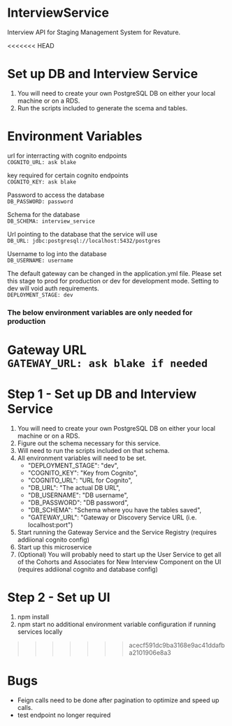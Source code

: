 # InterviewService
Interview API for Staging Management System for Revature.


<<<<<<< HEAD
# Set up DB and Interview Service
1. You will need to create your own PostgreSQL DB on either your local machine or on a RDS.
2. Run the scripts included to generate the scema and tables. 

# Environment Variables


url for interracting with cognito endpoints  
```COGNITO_URL: ask blake```  

key required for certain cognito endpoints  
```COGNITO_KEY: ask blake```

Password to access the database  
```DB_PASSWORD: password```

Schema for the database  
```DB_SCHEMA: interview_service```

Url pointing to the database that the service will use  
```DB_URL: jdbc:postgresql://localhost:5432/postgres```

Username to log into the database   
```DB_USERNAME: username```

The default gateway can be changed in the application.yml file.
Please set this stage to prod for production or dev for development mode. Setting to dev will void auth requirements.  
```DEPLOYMENT_STAGE: dev```

### The below environment variables are only needed for production
Gateway URL  
```GATEWAY_URL: ask blake if needed```
=======
# Step 1 - Set up DB and Interview Service
1. You will need to create your own PostgreSQL DB on either your local machine or on a RDS. 
2. Figure out the schema necessary for this service. 
3. Will need to run the scripts included on that schema. 
4. All environment variables will need to be set. 
    * "DEPLOYMENT_STAGE": "dev",
    * "COGNITO_KEY": "Key from Cognito",
    * "COGNITO_URL": "URL for Cognito",
    * "DB_URL": "The actual DB URL",
    * "DB_USERNAME": "DB username",
    * "DB_PASSWORD": "DB password",
    * "DB_SCHEMA": "Schema where you have the tables saved", 
    * "GATEWAY_URL": "Gateway or Discovery Service URL (i.e. localhost:port")
5. Start running the Gateway Service and the Service Registry (requires addiional cognito config)
6. Start up this microservice
7. (Optional) You will probably need to start up the User Service to get all of the Cohorts and Associates for New Interview Component on the UI (requires addiional cognito and database config)

# Step 2 - Set up UI
1. npm install
2. npm start
  no additional environment variable configuration if running services locally
>>>>>>> acecf591dc9ba3168e9ac41ddafba2101906e8a3

# Bugs
* Feign calls need to be done after pagination to optimize and speed up calls. 
* test endpoint no longer required
